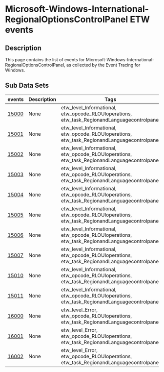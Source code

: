 # Microsoft-Windows-International-RegionalOptionsControlPanel ETW events

## Description
This page contains the list of events for Microsoft-Windows-International-RegionalOptionsControlPanel, as collected by the Event Tracing for Windows.

## Sub Data Sets
|events|Description|Tags|
|---|---|---|
|[15000](events/event-15000.md)|None|etw_level_Informational, etw_opcode_RLOUIoperations, etw_task_RegionandLanguagecontrolpanel|
|[15001](events/event-15001.md)|None|etw_level_Informational, etw_opcode_RLOUIoperations, etw_task_RegionandLanguagecontrolpanel|
|[15002](events/event-15002.md)|None|etw_level_Informational, etw_opcode_RLOUIoperations, etw_task_RegionandLanguagecontrolpanel|
|[15003](events/event-15003.md)|None|etw_level_Informational, etw_opcode_RLOUIoperations, etw_task_RegionandLanguagecontrolpanel|
|[15004](events/event-15004.md)|None|etw_level_Informational, etw_opcode_RLOUIoperations, etw_task_RegionandLanguagecontrolpanel|
|[15005](events/event-15005.md)|None|etw_level_Informational, etw_opcode_RLOUIoperations, etw_task_RegionandLanguagecontrolpanel|
|[15006](events/event-15006.md)|None|etw_level_Informational, etw_opcode_RLOUIoperations, etw_task_RegionandLanguagecontrolpanel|
|[15007](events/event-15007.md)|None|etw_level_Informational, etw_opcode_RLOUIoperations, etw_task_RegionandLanguagecontrolpanel|
|[15010](events/event-15010.md)|None|etw_level_Informational, etw_opcode_RLOUIoperations, etw_task_RegionandLanguagecontrolpanel|
|[15011](events/event-15011.md)|None|etw_level_Informational, etw_opcode_RLOUIoperations, etw_task_RegionandLanguagecontrolpanel|
|[16000](events/event-16000.md)|None|etw_level_Error, etw_opcode_RLOUIoperations, etw_task_RegionandLanguagecontrolpanel|
|[16001](events/event-16001.md)|None|etw_level_Error, etw_opcode_RLOUIoperations, etw_task_RegionandLanguagecontrolpanel|
|[16002](events/event-16002.md)|None|etw_level_Error, etw_opcode_RLOUIoperations, etw_task_RegionandLanguagecontrolpanel|
